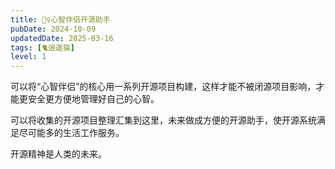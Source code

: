 ```yaml
---
title: 🧚‍♀️心智伴侣开源助手
pubDate: 2024-10-09
updatedDate: 2025-03-16
tags: [🐈逍遥猫]
level: 1
---
```


可以将“心智伴侣”的核心用一系列开源项目构建，这样才能不被闭源项目影响，才能更安全更方便地管理好自己的心智。

可以将收集的开源项目整理汇集到这里，未来做成方便的开源助手，使开源系统满足尽可能多的生活工作服务。

开源精神是人类的未来。
